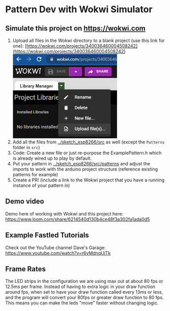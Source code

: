 # Pattern Dev with Wokwi Simulator 
## Simulate this project on https://wokwi.com
1. Upload all files in the Wokwi directory to a blank project (use this link for one):
[https://wokwi.com/projects/340036460004508242](https://wokwi.com/projects/340036460004508242)
![uploadExample](../readmeAssets/wokwiUpload.png)
2. Add all the files from [../sketch_esp8266/src](../sketch_esp8266/src) as well (except the `Patterns` folder in `src`)
3. Code: Create a new file or just re-purpose the ExamplePattern.h which is already wired up to play by default.
4. Put your pattern in [../sketch_esp8266/src/patterns](../sketch_esp8266/src/patterns) and adjust the imports to work with the arduino project structure (reference existing patterns for example) 
5. Create a PR! (include a link to the Wokwi project that you have a running instance of your pattern in)



## Demo video

Demo here of working with Wokwi and this project here: https://www.loom.com/share/6214540d130b4ce48f3a302fa1ada0d5

## Example Fastled Tutorials

Check out the YouTube channel Dave's Garage: https://www.youtube.com/watch?v=r6vMdnqUjTk

## Frame Rates

The LED strips in the configuration we are using max out at about 80 fps or 12.5ms per frame. Instead of having to extra logic in your draw function around fps, when set to have your draw function called every 13ms or less, and the program will convert your 80fps or greater draw function to 80 fps. This means you can make the leds "move" faster without changing logic. 
